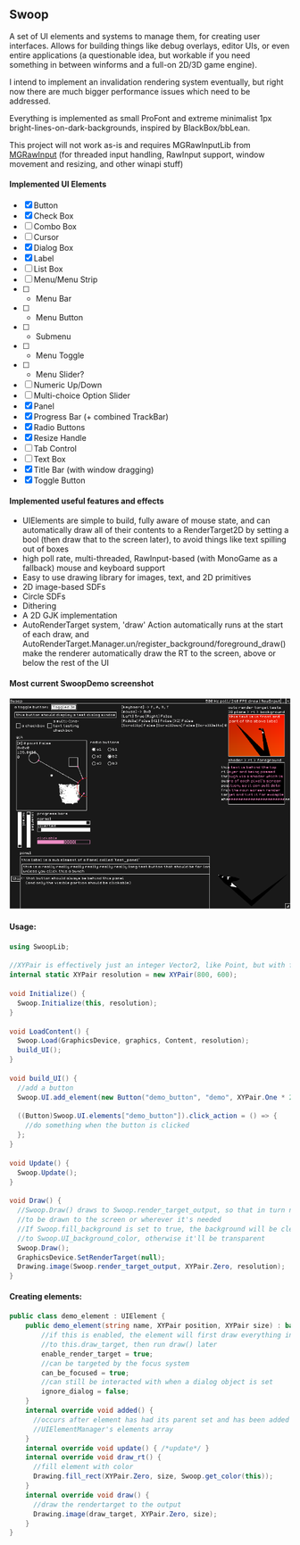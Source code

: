 ## Swoop

A set of UI elements and systems to manage them, for creating user interfaces. Allows for building things like debug overlays, editor UIs, or even entire applications (a questionable idea, but workable if you need something in between winforms and a full-on 2D/3D game engine).

I intend to implement an invalidation rendering system eventually, but right now there are much bigger performance issues which need to be addressed.

Everything is implemented as small ProFont and extreme minimalist 1px bright-lines-on-dark-backgrounds, inspired by BlackBox/bbLean. 

This project will not work as-is and requires MGRawInputLib from [MGRawInput](https://github.com/stencho/MGRawInput) (for threaded input handling, RawInput support, window movement and resizing, and other winapi stuff)

#### Implemented UI Elements
- [x] Button
- [x] Check Box
- [ ] Combo Box
- [ ] Cursor
- [x] Dialog Box
- [x] Label
- [ ] List Box
- [ ] Menu/Menu Strip
- [ ] - Menu Bar
- [ ] - Menu Button
- [ ] - Submenu
- [ ] - Menu Toggle
- [ ] - Menu Slider?
- [ ] Numeric Up/Down
- [ ] Multi-choice Option Slider
- [x] Panel
- [x] Progress Bar (+ combined TrackBar)
- [x] Radio Buttons
- [x] Resize Handle
- [ ] Tab Control
- [ ] Text Box
- [x] Title Bar (with window dragging)
- [x] Toggle Button

#### Implemented useful features and effects
- UIElements are simple to build, fully aware of mouse state, and can automatically draw all of their contents to a RenderTarget2D by setting a bool (then draw that to the screen later), to avoid things like text spilling out of boxes
- high poll rate, multi-threaded, RawInput-based (with MonoGame as a fallback) mouse and keyboard support
- Easy to use drawing library for images, text, and 2D primitives
- 2D image-based SDFs
- Circle SDFs
- Dithering
- A 2D GJK implementation
- AutoRenderTarget system, 'draw' Action automatically runs at the start of each draw, and AutoRenderTarget.Manager.un/register_background/foreground_draw() make the renderer automatically draw the RT to the screen, above or below the rest of the UI


#### Most current SwoopDemo screenshot
![Most current major change screenshot](current.png)


#### Usage:
```csharp
using SwoopLib;

//XYPair is effectively just an integer Vector2, like Point, but with far more functionality
internal static XYPair resolution = new XYPair(800, 600);

void Initialize() {
  Swoop.Initialize(this, resolution);
}

void LoadContent() {
  Swoop.Load(GraphicsDevice, graphics, Content, resolution);
  build_UI();
}

void build_UI() {
  //add a button
  Swoop.UI.add_element(new Button("demo_button", "demo", XYPair.One * 20));

  ((Button)Swoop.UI.elements["demo_button"]).click_action = () => {
    //do something when the button is clicked
  };
}

void Update() {
  Swoop.Update();
}

void Draw() {  
  //Swoop.Draw() draws to Swoop.render_target_output, so that in turn needs 
  //to be drawn to the screen or wherever it's needed
  //If Swoop.fill_background is set to true, the background will be cleared 
  //to Swoop.UI_background_color, otherwise it'll be transparent
  Swoop.Draw();
  GraphicsDevice.SetRenderTarget(null);
  Drawing.image(Swoop.render_target_output, XYPair.Zero, resolution);
}
```

#### Creating elements:
```csharp
public class demo_element : UIElement {
    public demo_element(string name, XYPair position, XYPair size) : base(name, position, size) {
        //if this is enabled, the element will first draw everything in draw_rt()
        //to this.draw_target, then run draw() later
        enable_render_target = true;
        //can be targeted by the focus system
        can_be_focused = true;
        //can still be interacted with when a dialog object is set
        ignore_dialog = false;
    }
    internal override void added() { 
      //occurs after element has had its parent set and has been added to a 
      //UIElementManager's elements array
    }
    internal override void update() { /*update*/ }        
    internal override void draw_rt() {
      //fill element with color
      Drawing.fill_rect(XYPair.Zero, size, Swoop.get_color(this));
    }
    internal override void draw() {          
      //draw the rendertarget to the output
      Drawing.image(draw_target, XYPair.Zero, size);
    }
}
```